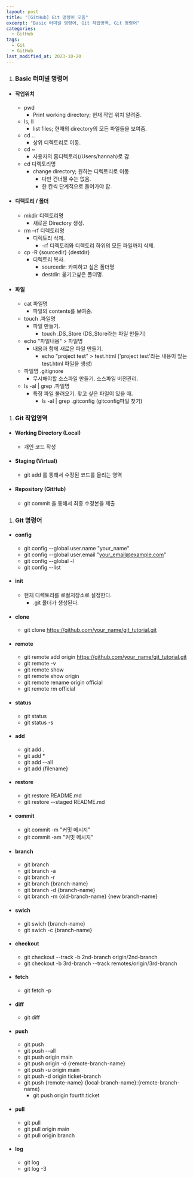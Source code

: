 ```yaml
---
layout: post
title: "[GitHub] Git 명령어 모음"
excerpt: "Basic 터미널 명령어, Git 작업영역, Git 명령어"
categories:
  - GitHub
tags:
  - Git
  - GitHub
last_modified_at: 2023-10-20
---
```


1. ### Basic 터미널 명령어

* #### 작업위치
  - pwd
    + Print working directory; 현재 작업 위치 알려줌.
  - ls, ll
    + list files; 현재의 directory의 모든 파일들을 보여줌.
  - cd ..
    + 상위 디렉토리로 이동.
  - cd ~
    + 사용자의 홈디렉토리(/Users/hannah)로 감.
  - cd 디렉토리명
    + change directory; 원하는 디렉토리로 이동
      + 다만 건너뛸 수는 없음.
      + 한 칸씩 단계적으로 들어가야 함.

* #### 디렉토리 / 폴더
  - mkdir 디렉토리명
    + 새로운 Directory 생성.
  - rm –rf 디렉토리명
    + 디렉토리 삭제.
      + -rf 디렉토리와 디렉토리 하위의 모든 파일까지 삭제.
  - cp -R {sourcedir} {destdir}
    + 디렉토리 복사.
      + sourcedir: 카피하고 싶은 폴더명
      + destdir: 옮기고싶은 폴더명.

* #### 파일
  - cat 파일명
    + 파일의 contents를 보여줌.
  - touch .파일명
    + 파일 만들기.
      + touch .DS_Store (DS_Store라는 파일 만들기)
  - echo "파일내용" > 파일명
    + 내용과 함께 새로운 파일 만들기.
      + echo "project test" > test.html ('project test'라는 내용이 있는 test.html 파일을 생성)
  - 파일명 .gitignore
    + 무시해야할 소스파일 만들기. 소스파일 버전관리.
  - ls -al \| grep .파일명
    + 특정 파일 불러오기. 찾고 싶은 파일이 있을 때.
      + ls -al \| grep .gitconfig (gitconfig파일 찾기)

1. ### Git 작업영역

* #### Working Directory (Local)
  - 개인 코드 작성
* #### Staging (Virtual)
  - git add 를 통해서 수정된 코드를 올리는 영역
* #### Repository (GitHub)
  - git commit 을 통해서 최종 수정본을 제출

1. ### Git 명령어

* #### config
  - git config --global user.name "your_name"
  - git config --global user.email "your_email@example.com"
  - git config --global -l
  - git config --list
* #### init
  - 현재 디렉토리를 로컬저장소로 설정한다.
    + .git 폴더가 생성된다.
* #### clone
  - git clone https://github.com/your_name/git_tutorial.git
* #### remote
  - git remote add origin https://github.com/your_name/git_tutorial.git
  - git remote -v
  - git remote show
  - git remote show origin
  - git remote rename origin official
  - git remote rm official
* #### status
  - git status
  - git status -s
* #### add
  - git add .
  - git add *
  - git add --all
  - git add {filename}
* #### restore
  - git restore README.md
  - git restore --staged README.md
* #### commit
  - git commit -m "커밋 메시지"
  - git commit -am "커밋 메시지"
* #### branch
  - git branch
  - git branch -a
  - git branch -r
  - git branch {branch-name}
  - git branch -d {branch-name}
  - git branch -m {old-branch-name} {new branch-name}
* #### swich
  - git swich {branch-name}
  - git swich -c {branch-name}
* #### checkout
  - git checkout --track -b 2nd-branch origin/2nd-branch
  - git checkout -b 3rd-branch --track remotes/origin/3rd-branch
* #### fetch
  - git fetch -p
* #### diff
  - git diff
* #### push
  - git push
  - git push --all
  - git push origin main
  - git push origin -d {remote-branch-name}
  - git push -u origin main
  - git push -d origin ticket-branch
  - git push {remote-name} {local-branch-name}:{remote-branch-name}
    + git push origin fourth:ticket
* #### pull
  - git pull
  - git pull origin main
  - git pull origin branch
* #### log
  - git log
  - git log -3